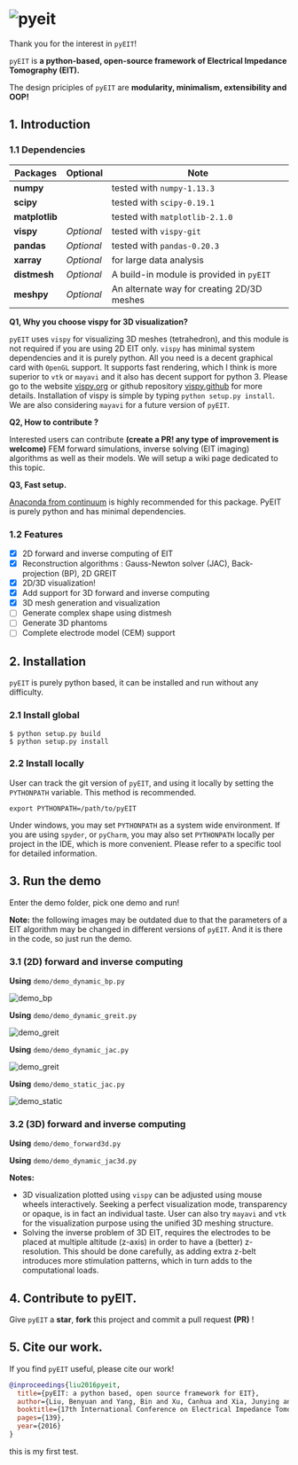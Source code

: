 # ![pyeit](doc/images/logo.png)

Thank you for the interest in `pyEIT`!

`pyEIT` is **a python-based, open-source framework of Electrical Impedance Tomography (EIT).**

The design priciples of `pyEIT` are **modularity, minimalism, extensibility and OOP!**

## 1. Introduction

### 1.1 Dependencies

| Packages       | Optional   | Note                                     |
| -------------- | ---------- | ---------------------------------------- |
| **numpy**      |            | tested with `numpy-1.13.3`               |
| **scipy**      |            | tested with `scipy-0.19.1`               |
| **matplotlib** |            | tested with `matplotlib-2.1.0`           |
| **vispy**      | *Optional* | tested with `vispy-git`                  |
| **pandas**     | *Optional* | tested with `pandas-0.20.3`              |
| **xarray**     | *Optional* | for large data analysis                  |
| **distmesh**   | *Optional* | A build-in module is provided in `pyEIT` |
| **meshpy**     | *Optional* | An alternate way for creating 2D/3D meshes |

**Q1, Why you choose vispy for 3D visualization?**

`pyEIT` uses `vispy` for visualizing 3D meshes (tetrahedron), and this module is not required if you are using 2D EIT only. `vispy` has minimal system dependencies and it is purely python. All you need is a decent graphical card with `OpenGL` support. It supports fast rendering, which I think is more superior to `vtk` or `mayavi` and it also has decent support for python 3. Please go to the website [vispy.org](http://vispy.org/) or github repository [vispy.github](https://github.com/vispy/vispy) for more details. Installation of vispy is simple by typing `python setup.py install`. We are also considering `mayavi` for a future version of `pyEIT`.

**Q2, How to contribute ?** 

Interested users can contribute **(create a PR! any type of improvement is welcome)** FEM forward simulations, inverse solving (EIT imaging) algorithms as well as their models. We will setup a wiki page dedicated to this topic.

**Q3, Fast setup.**

[Anaconda from continuum](https://www.continuum.io/downloads) is highly recommended for this package. PyEIT is purely python and has minimal dependencies.

### 1.2 Features

 - [x] 2D forward and inverse computing of EIT
 - [x] Reconstruction algorithms : Gauss-Newton solver (JAC), Back-projection (BP), 2D GREIT
 - [x] 2D/3D visualization!
 - [x] Add support for 3D forward and inverse computing
 - [x] 3D mesh generation and visualization
 - [ ] Generate complex shape using distmesh
 - [ ] Generate 3D phantoms
 - [ ] Complete electrode model (CEM) support

## 2. Installation

`pyEIT` is purely python based, it can be installed and run without any difficulty.

### 2.1 Install global

```
$ python setup.py build
$ python setup.py install
```

### 2.2 Install locally

User can track the git version of `pyEIT`, and using it locally by setting the `PYTHONPATH` variable. This method is recommended.

```
export PYTHONPATH=/path/to/pyEIT
```

Under windows, you may set `PYTHONPATH` as a system wide environment. If you are using `spyder`, or `pyCharm`, you may also set `PYTHONPATH` locally per project in the IDE, which is more convenient. Please refer to a specific tool for detailed information.

## 3. Run the demo

Enter the demo folder, pick one demo and run!

**Note:** the following images may be outdated due to that the parameters of a EIT algorithm may be changed in different versions of `pyEIT`. And it is there in the code, so just run the demo.

### 3.1 (2D) forward and inverse computing

**Using** `demo/demo_dynamic_bp.py`

![demo_bp](doc/images/demo_bp.png)

**Using** `demo/demo_dynamic_greit.py`

![demo_greit](doc/images/demo_greit.png)

**Using** `demo/demo_dynamic_jac.py`

![demo_greit](doc/images/demo_jac.png)

**Using** `demo/demo_static_jac.py`

![demo_static](doc/images/demo_static.png)

### 3.2 (3D) forward and inverse computing

**Using** `demo/demo_forward3d.py`

**Using** `demo/demo_dynamic_jac3d.py`

**Notes:**

 - 3D visualization plotted using `vispy` can be adjusted using mouse wheels interactively. Seeking a perfect visualization mode, transparency or opaque, is in fact an individual taste. User can also try `mayavi` and `vtk` for the visualization purpose using the unified 3D meshing structure.
 - Solving the inverse problem of 3D EIT, requires the electrodes to be placed at multiple altitude (z-axis) in order to have a (better) z-resolution. This should be done carefully, as adding extra z-belt introduces more stimulation patterns, which in turn adds to the computational loads.

## 4. Contribute to pyEIT.

Give `pyEIT` a **star**, **fork** this project and commit a pull request **(PR)** !

## 5. Cite our work.

If you find `pyEIT` useful, please cite our work!

```bibtex
@inproceedings{liu2016pyeit,
  title={pyEIT: a python based, open source framework for EIT},
  author={Liu, Benyuan and Yang, Bin and Xu, Canhua and Xia, Junying and Dong, Xiuzhen and Fu, Feng},
  booktitle={17th International Conference on Electrical Impedance Tomography},
  pages={139},
  year={2016}
}
```
this is my first test.

